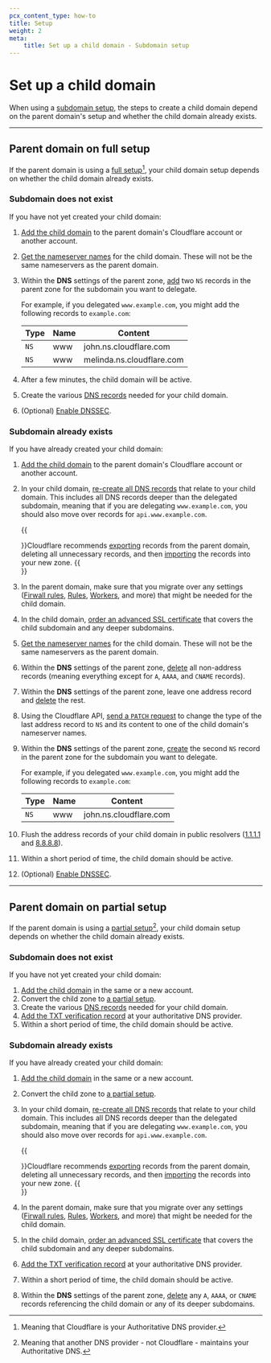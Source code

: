 ```yaml
---
pcx_content_type: how-to
title: Setup
weight: 2
meta: 
    title: Set up a child domain - Subdomain setup
---
```


# Set up a child domain 

When using a [subdomain setup](/dns/zone-setups/subdomain-setup/), the steps to create a child domain depend on the parent domain's setup and whether the child domain already exists.

---

## Parent domain on full setup

If the parent domain is using a [full setup](/dns/zone-setups/full-setup/)[^1], your child domain setup depends on whether the child domain already exists.

### Subdomain does not exist

If you have not yet created your child domain:

1. [Add the child domain](/fundamentals/get-started/setup/add-site/) to the parent domain's Cloudflare account or another account.
2. [Get the nameserver names](/dns/zone-setups/full-setup/setup/#get-nameserver-names) for the child domain. These will not be the same nameservers as the parent domain.
3. Within the **DNS** settings of the parent zone, [add](/dns/manage-dns-records/how-to/create-dns-records/) two `NS` records in the parent zone for the subdomain you want to delegate.

    For example, if you delegated `www.example.com`, you might add the following records to `example.com`:

    | **Type** | **Name** | **Content** | 
    | --- | --- | --- |
    | `NS` | www | john.ns.cloudflare.com |
    | `NS` | www | melinda.ns.cloudflare.com |

4. After a few minutes, the child domain will be active.
5. Create the various [DNS records](/dns/manage-dns-records/how-to/create-dns-records/) needed for your child domain.
6. (Optional) [Enable DNSSEC](/dns/zone-setups/subdomain-setup/dnssec/).

### Subdomain already exists

If you have already created your child domain:

1. [Add the child domain](/fundamentals/get-started/setup/add-site/) to the parent domain's Cloudflare account or another account.
2. In your child domain, [re-create all DNS records](/dns/manage-dns-records/how-to/create-dns-records/) that relate to your child domain. This includes all DNS records deeper than the delegated subdomain, meaning that if you are delegating `www.example.com`, you should also move over records for `api.www.example.com`.

    {{<Aside type="note">}}Cloudflare recommends [exporting](/dns/manage-dns-records/how-to/import-and-export/#export-records) records from the parent domain, deleting all unnecessary records, and then [importing](/dns/manage-dns-records/how-to/import-and-export/#import-records) the records into your new zone.
    {{</Aside>}}
    <br/>

3. In the parent domain, make sure that you migrate over any settings ([Firwall rules](/firewall/), [Rules](/rules/), [Workers](/workers/), and more) that might be needed for the child domain.
4. In the child domain, [order an advanced SSL certificate](/ssl/edge-certificates/advanced-certificate-manager/) that covers the child subdomain and any deeper subdomains.
5. [Get the nameserver names](/dns/zone-setups/full-setup/setup/#get-nameserver-names) for the child domain. These will not be the same nameservers as the parent domain.
6. Within the **DNS** settings of the parent zone, [delete](/dns/manage-dns-records/how-to/create-dns-records/#delete-dns-records) all non-address records (meaning everything except for `A`, `AAAA`, and `CNAME` records).
7. Within the **DNS** settings of the parent zone, leave one address record and [delete](/dns/manage-dns-records/how-to/create-dns-records/#delete-dns-records) the rest.
8. Using the Cloudflare API, [send a `PATCH` request](https://api.cloudflare.com/#dns-records-for-a-zone-patch-dns-record) to change the type of the last address record to `NS` and its content to one of the child domain's nameserver names.
7. Within the **DNS** settings of the parent zone, [create](/dns/manage-dns-records/how-to/create-dns-records/) the second `NS` record in the parent zone for the subdomain you want to delegate.

    For example, if you delegated `www.example.com`, you might add the following records to `example.com`:

    | **Type** | **Name** | **Content** | 
    | --- | --- | --- |
    | `NS` | www | john.ns.cloudflare.com |

8. Flush the address records of your child domain in public resolvers ([1.1.1.1](https://1.1.1.1/purge-cache/) and [8.8.8.8](https://developers.google.com/speed/public-dns/cache)).
9. Within a short period of time, the child domain should be active.
10. (Optional) [Enable DNSSEC](/dns/zone-setups/subdomain-setup/dnssec/).

---

## Parent domain on partial setup

If the parent domain is using a [partial setup](/dns/zone-setups/partial-setup/)[^2], your child domain setup depends on whether the child domain already exists.

### Subdomain does not exist

If you have not yet created your child domain:

1. [Add the child domain](/fundamentals/get-started/setup/add-site/) in the same or a new account.
2. Convert the child zone to [a partial setup](/dns/zone-setups/partial-setup/setup/#step-1--add-your-domain-to-cloudflare).
3. Create the various [DNS records](/dns/manage-dns-records/how-to/create-dns-records/) needed for your child domain.
4. [Add the TXT verification record](/dns/zone-setups/partial-setup/setup/#step-2--verify-ownership-for-your-domain) at your authoritative DNS provider.
5. Within a short period of time, the child domain should be active.

### Subdomain already exists

If you have already created your child domain:

1. [Add the child domain](/fundamentals/get-started/setup/add-site/) in the same or a new account.
2. Convert the child zone to [a partial setup](/dns/zone-setups/partial-setup/setup/#step-1--add-your-domain-to-cloudflare).
3. In your child domain, [re-create all DNS records](/dns/manage-dns-records/how-to/create-dns-records/) that relate to your child domain. This includes all DNS records deeper than the delegated subdomain, meaning that if you are delegating `www.example.com`, you should also move over records for `api.www.example.com`.

    {{<Aside type="note">}}Cloudflare recommends [exporting](/dns/manage-dns-records/how-to/import-and-export/#export-records) records from the parent domain, deleting all unnecessary records, and then [importing](/dns/manage-dns-records/how-to/import-and-export/#import-records) the records into your new zone.
    {{</Aside>}}
    <br/>

4. In the parent domain, make sure that you migrate over any settings ([Firwall rules](/firewall/), [Rules](/rules/), [Workers](/workers/), and more) that might be needed for the child domain.
5. In the child domain, [order an advanced SSL certificate](/ssl/edge-certificates/advanced-certificate-manager/) that covers the child subdomain and any deeper subdomains.
6. [Add the TXT verification record](/dns/zone-setups/partial-setup/setup/#step-2--verify-ownership-for-your-domain) at your authoritative DNS provider.
7. Within a short period of time, the child domain should be active.
8. Within the **DNS** settings of the parent zone, [delete](/dns/manage-dns-records/how-to/create-dns-records/#delete-dns-records) any `A`, `AAAA`, or `CNAME` records referencing the child domain or any of its deeper subdomains.

[^1]: Meaning that Cloudflare is your Authoritative DNS provider.
[^2]: Meaning that another DNS provider - not Cloudflare - maintains your Authoritative DNS.
